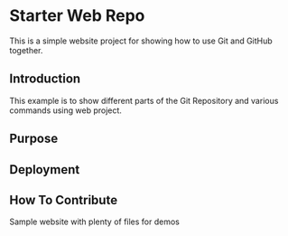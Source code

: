 # Starter Web Repo

This is a simple website project for showing how to use Git and GitHub together.
## Introduction
This example is to show different parts of the Git Repository and various commands using web project.

## Purpose

## Deployment

## How To Contribute
Sample website with plenty of files for demos